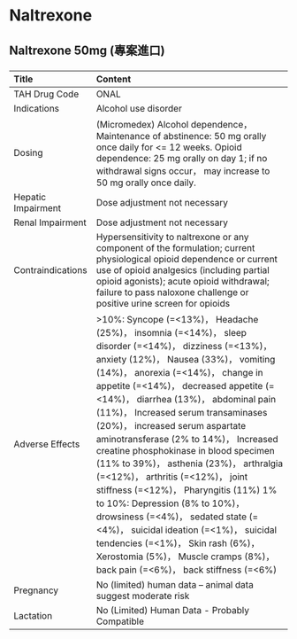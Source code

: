 # Naltrexone

## Naltrexone 50mg (專案進口)

##### 

| Title              | Content                                                                                                                                                                                                                                                                                                                                                                                                                                                                                                                                                                                                                                                                                                                                                                                      |
|:-------------------|:---------------------------------------------------------------------------------------------------------------------------------------------------------------------------------------------------------------------------------------------------------------------------------------------------------------------------------------------------------------------------------------------------------------------------------------------------------------------------------------------------------------------------------------------------------------------------------------------------------------------------------------------------------------------------------------------------------------------------------------------------------------------------------------------|
| TAH Drug Code      | ONAL                                                                                                                                                                                                                                                                                                                                                                                                                                                                                                                                                                                                                                                                                                                                                                                         |
| Indications        | Alcohol use disorder                                                                                                                                                                                                                                                                                                                                                                                                                                                                                                                                                                                                                                                                                                                                                                         |
| Dosing             | (Micromedex) Alcohol dependence， Maintenance of abstinence: 50 mg orally once daily for <= 12 weeks. Opioid dependence: 25 mg orally on day 1; if no withdrawal signs occur， may increase to 50 mg orally once daily.                                                                                                                                                                                                                                                                                                                                                                                                                                                                                                                                                                      |
| Hepatic Impairment | Dose adjustment not necessary                                                                                                                                                                                                                                                                                                                                                                                                                                                                                                                                                                                                                                                                                                                                                                |
| Renal Impairment   | Dose adjustment not necessary                                                                                                                                                                                                                                                                                                                                                                                                                                                                                                                                                                                                                                                                                                                                                                |
| Contraindications  | Hypersensitivity to naltrexone or any component of the formulation; current physiological opioid dependence or current use of opioid analgesics (including partial opioid agonists); acute opioid withdrawal; failure to pass naloxone challenge or positive urine screen for opioids                                                                                                                                                                                                                                                                                                                                                                                                                                                                                                        |
| Adverse Effects    | >10%: Syncope (=<13%)， Headache (25%)， insomnia (=<14%)， sleep disorder (=<14%)， dizziness (=<13%)， anxiety (12%)， Nausea (33%)， vomiting (14%)， anorexia (=<14%)， change in appetite (=<14%)， decreased appetite (=<14%)， diarrhea (13%)， abdominal pain (11%)， Increased serum transaminases (20%)， increased serum aspartate aminotransferase (2% to 14%)， Increased creatine phosphokinase in blood specimen (11% to 39%)， asthenia (23%)， arthralgia (=<12%)， arthritis (=<12%)， joint stiffness (=<12%)， Pharyngitis (11%) 1% to 10%: Depression (8% to 10%)， drowsiness (=<4%)， sedated state (=<4%)， suicidal ideation (=<1%)， suicidal tendencies (=<1%)， Skin rash (6%)， Xerostomia (5%)， Muscle cramps (8%)， back pain (=<6%)， back stiffness (=<6%) |
| Pregnancy          | No (limited) human data – animal data suggest moderate risk                                                                                                                                                                                                                                                                                                                                                                                                                                                                                                                                                                                                                                                                                                                                  |
| Lactation          | No (Limited) Human Data - Probably Compatible                                                                                                                                                                                                                                                                                                                                                                                                                                                                                                                                                                                                                                                                                                                                                |


